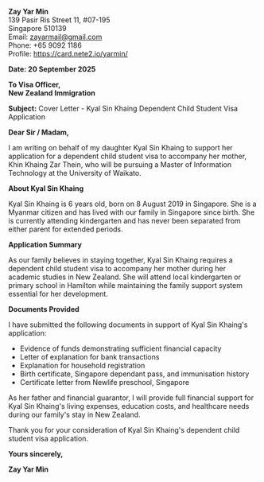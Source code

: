 **Zay Yar Min**  
139 Pasir Ris Street 11, #07-195  
Singapore 510139  
Email: zayarmail@gmail.com  
Phone: +65 9092 1186  
Profile: https://card.nete2.io/yarmin/

**Date: 20 September 2025**

**To Visa Officer,**  
**New Zealand Immigration**

**Subject:** Cover Letter - Kyal Sin Khaing Dependent Child Student Visa Application

**Dear Sir / Madam,**

I am writing on behalf of my daughter Kyal Sin Khaing to support her application for a dependent child student visa to accompany her mother, Khin Khaing Zar Thein, who will be pursuing a Master of Information Technology at the University of Waikato.

**About Kyal Sin Khaing**

Kyal Sin Khaing is 6 years old, born on 8 August 2019 in Singapore. She is a Myanmar citizen and has lived with our family in Singapore since birth. She is currently attending kindergarten and has never been separated from either parent for extended periods.

**Application Summary**

As our family believes in staying together, Kyal Sin Khaing requires a dependent child student visa to accompany her mother during her academic studies in New Zealand. She will attend local kindergarten or primary school in Hamilton while maintaining the family support system essential for her development.

**Documents Provided**

I have submitted the following documents in support of Kyal Sin Khaing's application:

- Evidence of funds demonstrating sufficient financial capacity
- Letter of explanation for bank transactions
- Explanation for household registration
- Birth certificate, Singapore dependant pass, and immunisation history
- Certificate letter from Newlife preschool, Singapore

As her father and financial guarantor, I will provide full financial support for Kyal Sin Khaing's living expenses, education costs, and healthcare needs during our family's stay in New Zealand.

Thank you for your consideration of Kyal Sin Khaing's dependent child student visa application.

**Yours sincerely,**

**Zay Yar Min**